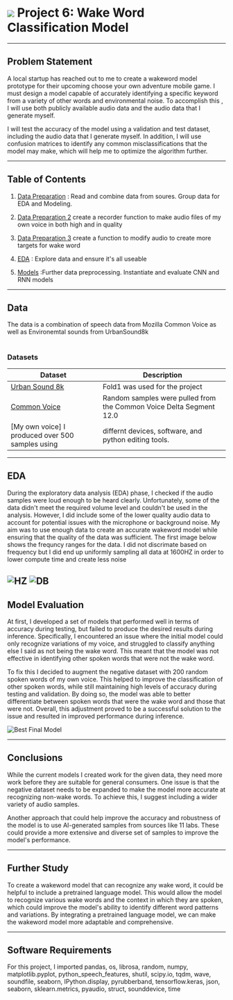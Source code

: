 # ![](https://ga-dash.s3.amazonaws.com/production/assets/logo-9f88ae6c9c3871690e33280fcf557f33.png) Project 6: Wake Word Classification Model 

---
## Problem Statement
A local startup has reached out to me to create a wakeword model prototype for their upcoming choose your own adventure mobile game. I must design a model capable of accurately identifying a specific keyword from a variety of other words and environmental noise. To accomplish this , I will use both publicly available audio data and the audio data that I generate myself.

I will test the accuracy of the model using a validation and test dataset, including the audio data that I generate myself. In addition, I will use confusion matrices to identify any common misclassifications that the model may make, which will help me to optimize the algorithm further.


---

## Table of Contents

1. [Data Preparation](https://git.generalassemb.ly/ricky-odineverest/Project_6/blob/main/preprocess_step1.ipynb) : Read and combine data from soures. Group data for EDA and Modeling.

2. [Data Preparation 2](https://git.generalassemb.ly/ricky-odineverest/Project_6/blob/main/preprocess_step1.ipynb) create a recorder function to make audio files of my own voice in both high and in quality

3. [Data Preparation 3](https://git.generalassemb.ly/ricky-odineverest/Project_6/blob/main/preprocess_step1.ipynb) create a function to modify audio to create more targets for wake word

4. [EDA](https://git.generalassemb.ly/ricky-odineverest/Project_6/blob/main/EDA_FOR_AUDIO_some_cleaning.ipynb) :  Explore data and ensure it's all useable

5. [Models](https://git.generalassemb.ly/ricky-odineverest/Project_6/blob/main/RNN_CNN_for_audiodata.ipynb) :Further data preprocessing. Instantiate and evaluate CNN and RNN models


---
## Data

The data is a combination of speech data from Mozilla Common Voice as well as Environemtal sounds from UrbanSound8k

#
### Datasets
|Dataset|Description|
|---|---|
|[Urban Sound 8k](https://urbansounddataset.weebly.com/urbansound8k.html)| Fold1 was used for the project
[Common Voice](https://commonvoice.mozilla.org/en) | Random samples were pulled from the Common Voice Delta Segment 12.0
[My own voice] I produced over 500 samples using | differnt devices, software, and python editing tools.



---
## EDA

During the exploratory data analysis (EDA) phase, I checked if the audio samples were loud enough to be heard clearly. Unfortunately, some of the data didn't meet the required volume level and couldn't be used in the analysis. However, I did include some of the lower quality audio data to account for potential issues with the microphone or background noise. My aim was to use enough data to create an accurate wakeword model while ensuring that the quality of the data was sufficient.
The first image below shows the frequncy ranges for the data. I did not discrimate based on frequency but I did end up uniformly sampling all data at 1600HZ in order to lower compute time and create less noise


![HZ](https://git.generalassemb.ly/ricky-odineverest/Project_6/blob/main/p6img/download%20(14).png)
![DB](https://git.generalassemb.ly/ricky-odineverest/Project_6/blob/main/p6img/download%20(15).png)
---

## Model Evaluation 

At first, I developed a set of models that performed well in terms of accuracy during testing, but failed to produce the desired results during inference. Specifically, I encountered an issue where the initial model could only recognize variations of my voice, and struggled to classify anything else I said as not being the wake word. This meant that the model was not effective in identifying other spoken words that were not the wake word.

To fix this I decided to augment the negative dataset with 200 random spoken words of my own voice. This helped to improve the classification of other spoken words, while still maintaining high levels of accuracy during testing and validation. By doing so, the model was able to better differentiate between spoken words that were the wake word and those that were not. Overall, this adjustment proved to be a successful solution to the issue and resulted in improved performance during inference.

![Best Final Model](https://git.generalassemb.ly/ricky-odineverest/Project_6/blob/main/p6img/download%20(26).png)

---
## Conclusions
While the current models I created work for the given data, they need more work before they are suitable for general consumers. One issue is that the negative dataset needs to be expanded to make the model more accurate at recognizing non-wake words. To achieve this, I suggest including a wider variety of audio samples.

Another approach that could help improve the accuracy and robustness of the model is to use AI-generated samples from sources like 11 labs. These could provide a more extensive and diverse set of samples to improve the model's performance. 

---
## Further Study
To create a wakeword model that can recognize any wake word, it could be helpful to include a pretrained language model. This would allow the model to recognize various wake words and the context in which they are spoken, which could improve the model's ability to identify different word patterns and variations. By integrating a pretrained language model, we can make the wakeword model more adaptable and comprehensive.

---
## Software Requirements

For this project, I imported pandas, os, librosa, random, numpy, matplotlib.pyplot, python_speech_features, shutil, scipy.io, tqdm, wave, soundfile, seaborn, IPython.display, pyrubberband, tensorflow.keras, json, seaborn, sklearn.metrics, pyaudio, struct, sounddevice, time
